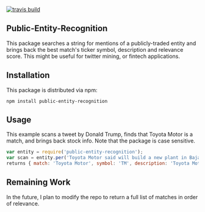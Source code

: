 [![travis build](https://img.shields.io/travis/andrewnaeve/Public-Entity-Recognition.svg)](https://travis-ci.org/andrewnaeve/Public-Entity-Recognition)

## Public-Entity-Recognition

This package searches a string for mentions of a publicly-traded entity and brings back the best match's ticker symbol, description and relevance score.
This might be useful for twitter mining, or fintech applications.

## Installation
This package is distributed via npm:
```
npm install public-entity-recognition
```

## Usage
This example scans a tweet by Donald Trump, finds that Toyota Motor is a match, and brings back stock info. 
Note that the package is case sensitive.
```javascript
var entity = require('public-entity-recognition');
var scan = entity.per('Toyota Motor said will build a new plant in Baja, Mexico, to build Corolla cars for U.S. NO WAY! Build plant in U.S. or pay big border tax.');
returns { match: 'Toyota Motor', symbol: 'TM', description: 'Toyota Motor Corp Ltd Ord', relevance: 0.4 }
```
## Remaining Work
In the future, I plan to modify the repo to return a full list of matches in order of relevance. 